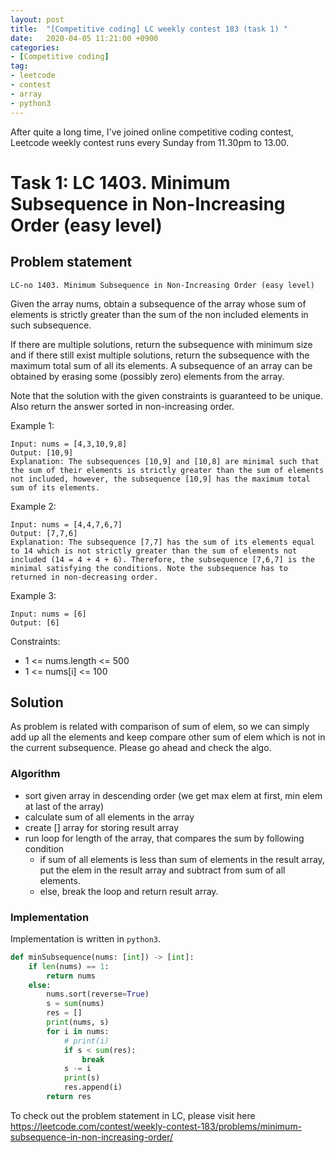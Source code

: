 ```yaml
---
layout: post
title:  "[Competitive coding] LC weekly contest 183 (task 1) "
date:   2020-04-05 11:21:00 +0900
categories: 
- [Competitive coding]
tag:
- leetcode
- contest
- array
- python3
---
```


After quite a long time, I've joined online competitive coding contest, Leetcode weekly contest runs every Sunday from 11.30pm to 13.00.

# Task 1: LC 1403. Minimum Subsequence in Non-Increasing Order (easy level)

## Problem statement
`LC-no 1403. Minimum Subsequence in Non-Increasing Order (easy level)`

Given the array nums, obtain a subsequence of the array whose sum of elements is strictly greater than the sum of the non included elements in such subsequence. 

If there are multiple solutions, return the subsequence with minimum size and if there still exist multiple solutions, return the subsequence with the maximum total sum of all its elements. A subsequence of an array can be obtained by erasing some (possibly zero) elements from the array. 

Note that the solution with the given constraints is guaranteed to be unique. Also return the answer sorted in non-increasing order.

Example 1:
```
Input: nums = [4,3,10,9,8]
Output: [10,9] 
Explanation: The subsequences [10,9] and [10,8] are minimal such that the sum of their elements is strictly greater than the sum of elements not included, however, the subsequence [10,9] has the maximum total sum of its elements. 
```
Example 2:
```
Input: nums = [4,4,7,6,7]
Output: [7,7,6] 
Explanation: The subsequence [7,7] has the sum of its elements equal to 14 which is not strictly greater than the sum of elements not included (14 = 4 + 4 + 6). Therefore, the subsequence [7,6,7] is the minimal satisfying the conditions. Note the subsequence has to returned in non-decreasing order.  
```
Example 3:
```
Input: nums = [6]
Output: [6]
```

Constraints:
- 1 <= nums.length <= 500
- 1 <= nums[i] <= 100

## Solution

As problem is related with comparison of sum of elem, so we can simply add up all the elements and keep compare other sum of elem which is not in the current subsequence. Please go ahead and check the algo.

### Algorithm
- sort given array in descending order (we get max elem at first, min elem at last of the array)
- calculate sum of all elements in the array
- create [] array for storing result array
- run loop for length of the array, that compares the sum by following condition
  - if sum of all elements is less than sum of elements in the result array, put the elem in the result array and subtract from sum of all elements.
  - else, break the loop and return result array.

### Implementation

Implementation is written in `python3`.

```py
def minSubsequence(nums: [int]) -> [int]:
    if len(nums) == 1:
        return nums
    else:
        nums.sort(reverse=True)
        s = sum(nums)
        res = []
        print(nums, s)
        for i in nums:
            # print(i)
            if s < sum(res):
                break
            s -= i
            print(s)
            res.append(i)
        return res

```

To check out the problem statement in LC, please visit here <https://leetcode.com/contest/weekly-contest-183/problems/minimum-subsequence-in-non-increasing-order/>